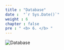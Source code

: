 ```yaml
---
title : "Database"
date :  "`r Sys.Date()`" 
weight : 6
chapter : false
pre : " <b> 6. </b> "
---
```


![Database](/Dung_aws/images/6/0001.png)
